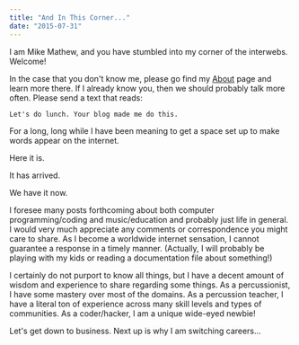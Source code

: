 ```yaml
---
title: "And In This Corner..."
date: "2015-07-31"
---
```


I am Mike Mathew, and you have stumbled into my corner of the interwebs. Welcome!

In the case that you don't know me, please go find my [About](/about) page and learn more there. If I already know you, then we should probably talk more often. Please send a text that reads:
```
Let's do lunch. Your blog made me do this.
```

For a long, long while I have been meaning to get a space set up to make words appear on the internet.

Here it is.

It has arrived.

We have it now.

I foresee many posts forthcoming about both computer programming/coding and music/education and probably just life in general. I would very much appreciate any comments or correspondence you might care to share. As I become a worldwide internet sensation, I cannot guarantee a response in a timely manner. (Actually, I will probably be playing with my kids or reading a documentation file about something!)

I certainly do not purport to know all things, but I have a decent amount of wisdom and experience to share regarding some things. As a percussionist, I have some mastery over most of the domains. As a percussion teacher, I have a literal ton of experience across many skill levels and types of communities. As a coder/hacker, I am a unique wide-eyed newbie!

Let's get down to business. Next up is why I am switching careers…
